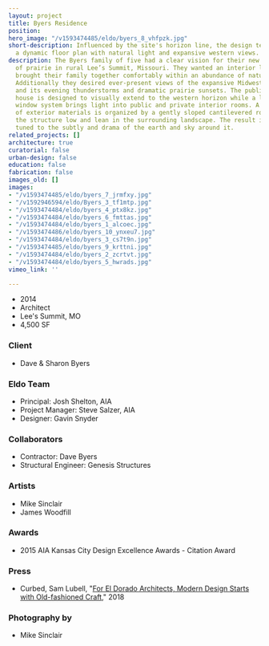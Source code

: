 ```yaml
---
layout: project
title: Byers Residence
position: 
hero_image: "/v1593474485/eldo/byers_8_vhfpzk.jpg"
short-description: Influenced by the site's horizon line, the design team created
  a dynamic floor plan with natural light and expansive western views.
description: The Byers family of five had a clear vision for their new home on a stretch
  of prairie in rural Lee’s Summit, Missouri. They wanted an interior layout that
  brought their family together comfortably within an abundance of natural light.
  Additionally they desired ever-present views of the expansive Midwestern landscape
  and its evening thunderstorms and dramatic prairie sunsets. The public wing of the
  house is designed to visually extend to the western horizon while a linear clerestory
  window system brings light into public and private interior rooms. A simple composition
  of exterior materials is organized by a gently sloped cantilevered roofline, rendering
  the structure low and lean in the surrounding landscape. The result is a house finely
  tuned to the subtly and drama of the earth and sky around it.
related_projects: []
architecture: true
curatorial: false
urban-design: false
education: false
fabrication: false
images_old: []
images:
- "/v1593474485/eldo/byers_7_jrmfxy.jpg"
- "/v1592946594/eldo/Byers_3_tf1mtp.jpg"
- "/v1593474484/eldo/byers_4_ptx8kz.jpg"
- "/v1593474484/eldo/byers_6_fmttas.jpg"
- "/v1593474484/eldo/byers_1_alcoec.jpg"
- "/v1593474486/eldo/byers_10_ynxeu7.jpg"
- "/v1593474484/eldo/byers_3_cs7t9n.jpg"
- "/v1593474485/eldo/byers_9_krttni.jpg"
- "/v1593474484/eldo/byers_2_zcrtvt.jpg"
- "/v1593474484/eldo/byers_5_hwrads.jpg"
vimeo_link: ''

---
```

* 2014
* Architect
* Lee's Summit, MO
* 4,500 SF

### Client

* Dave & Sharon Byers

### Eldo Team

* Principal: Josh Shelton, AIA
* Project Manager: Steve Salzer, AIA
* Designer: Gavin Snyder

### Collaborators

* Contractor: Dave Byers
* Structural Engineer: Genesis Structures

### Artists

* Mike Sinclair
* James Woodfill

### Awards

* 2015 AIA Kansas City Design Excellence Awards - Citation Award

### Press

* Curbed, Sam Lubell, "[For El Dorado Architects, Modern Design Starts with Old-fashioned Craft](https://www.curbed.com/2018/2/2/16905344/el-dorado-architects-groundbreakers-kansas-city )," 2018

### Photography by

* Mike Sinclair